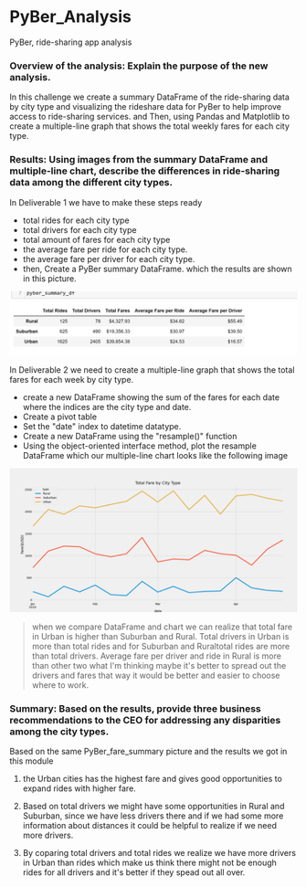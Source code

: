 # PyBer_Analysis
PyBer, ride-sharing app analysis

### Overview of the analysis: Explain the purpose of the new analysis.

In this challenge we create a summary DataFrame of the ride-sharing data by city type and visualizing the rideshare data for PyBer to help improve access to ride-sharing services. and Then, using Pandas and Matplotlib to create a multiple-line graph that shows the total weekly fares for each city type.

### Results: Using images from the summary DataFrame and multiple-line chart, describe the differences in ride-sharing data among the different city types.

In Deliverable 1 we have to make these steps ready

- total rides for each city type
- total drivers for each city type
- total amount of fares for each city type
- the average fare per ride for each city type.
- the average fare per driver for each city type. 
- then, Create a PyBer summary DataFrame.
which the results are shown in this picture.

![This is an image](https://github.com/samiramghd/PyBer_Analysis/blob/main/analysis/del1.PNG)

In Deliverable 2 we need to create a multiple-line graph that shows the total fares for each week by city type.

- create a new DataFrame showing the sum of the fares for each date where the indices are the city type and date.
- Create a pivot table
- Set the "date" index to datetime datatype.
- Create a new DataFrame using the "resample()" function
- Using the object-oriented interface method, plot the resample DataFrame
which our multiple-line chart looks like the following image

![This is an image](https://github.com/samiramghd/PyBer_Analysis/blob/main/analysis/PyBer_fare_summary.png)

> when we compare DataFrame and chart we can realize that total fare in Urban is higher than Suburban and Rural. Total drivers in Urban is more than total rides and for Suburban and Ruraltotal rides are more than total drivers. Average fare per driver and ride in Rural is more than other two what I'm thinking maybe it's better to spread out the drivers and fares that way it would be better and easier to choose where to work.

### Summary: Based on the results, provide three business recommendations to the CEO for addressing any disparities among the city types.

Based on the same PyBer_fare_summary picture and the results we got in this module

1. the Urban cities has the highest fare and gives good opportunities to expand rides with higher fare.

2. Based on total drivers we might have some opportunities in Rural and Suburban, since we have less drivers there and if we had some more information about distances it could be helpful to realize if we need more drivers.

3. By coparing total drivers and total rides we realize we have more drivers in Urban than rides which make us think there might not be enough rides for all drivers and it's better if they spead out all over.

